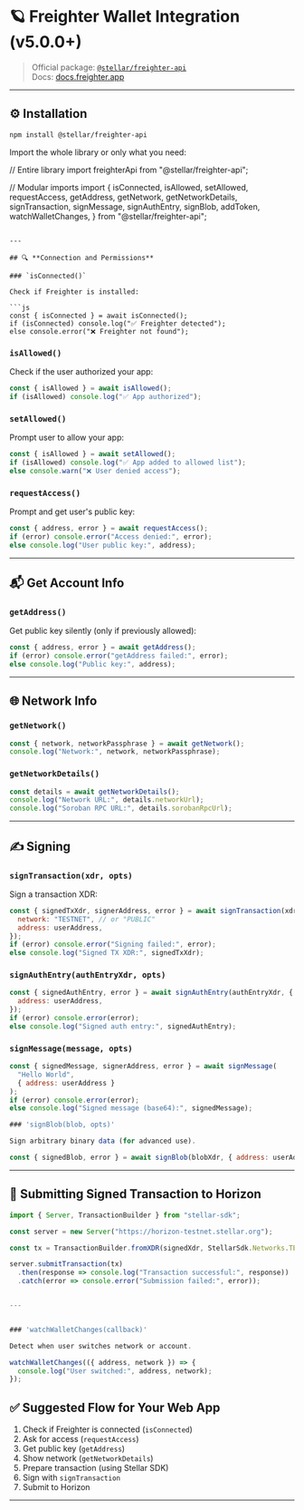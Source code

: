 # 🪐 Freighter Wallet Integration (v5.0.0+)

> Official package: [`@stellar/freighter-api`](https://www.npmjs.com/package/@stellar/freighter-api)  
> Docs: [docs.freighter.app](https://docs.freighter.app/docs/guide/usingfreighterwebapp)

---

## ⚙️ Installation

```bash
npm install @stellar/freighter-api

```

Import the whole library or only what you need:

// Entire library
import freighterApi from "@stellar/freighter-api";

// Modular imports
import {
  isConnected,
  isAllowed,
  setAllowed,
  requestAccess,
  getAddress,
  getNetwork,
  getNetworkDetails,
  signTransaction,
  signMessage,
  signAuthEntry,
  signBlob,
  addToken,
  watchWalletChanges,
} from "@stellar/freighter-api";

```

---

## 🔍 **Connection and Permissions**

### `isConnected()`

Check if Freighter is installed:

```js
const { isConnected } = await isConnected();
if (isConnected) console.log("✅ Freighter detected");
else console.error("❌ Freighter not found");

```

### `isAllowed()`

Check if the user authorized your app:

```js
const { isAllowed } = await isAllowed();
if (isAllowed) console.log("✅ App authorized");

```

### `setAllowed()`

Prompt user to allow your app:

```js
const { isAllowed } = await setAllowed();
if (isAllowed) console.log("✅ App added to allowed list");
else console.warn("❌ User denied access");

```

### `requestAccess()`

Prompt and get user's public key:

```js
const { address, error } = await requestAccess();
if (error) console.error("Access denied:", error);
else console.log("User public key:", address);

```

---

## 📬 **Get Account Info**

### `getAddress()`

Get public key silently (only if previously allowed):

```js
const { address, error } = await getAddress();
if (error) console.error("getAddress failed:", error);
else console.log("Public key:", address);
```

---

## 🌐 **Network Info**

### `getNetwork()`

```js
const { network, networkPassphrase } = await getNetwork();
console.log("Network:", network, networkPassphrase);
```

### `getNetworkDetails()`

```js
const details = await getNetworkDetails();
console.log("Network URL:", details.networkUrl);
console.log("Soroban RPC URL:", details.sorobanRpcUrl);

```

---

## ✍️ **Signing**

### `signTransaction(xdr, opts)`

Sign a transaction XDR:

```js
const { signedTxXdr, signerAddress, error } = await signTransaction(xdr, {
  network: "TESTNET", // or "PUBLIC"
  address: userAddress,
});
if (error) console.error("Signing failed:", error);
else console.log("Signed TX XDR:", signedTxXdr);

```

### `signAuthEntry(authEntryXdr, opts)`

```js
const { signedAuthEntry, error } = await signAuthEntry(authEntryXdr, {
  address: userAddress,
});
if (error) console.error(error);
else console.log("Signed auth entry:", signedAuthEntry);

```

### `signMessage(message, opts)`

```js
const { signedMessage, signerAddress, error } = await signMessage(
  "Hello World",
  { address: userAddress }
);
if (error) console.error(error);
else console.log("Signed message (base64):", signedMessage);

### 'signBlob(blob, opts)'

Sign arbitrary binary data (for advanced use).

const { signedBlob, error } = await signBlob(blobXdr, { address: userAddress });

```

---

## 🚀 **Submitting Signed Transaction to Horizon**

```js
import { Server, TransactionBuilder } from "stellar-sdk";

const server = new Server("https://horizon-testnet.stellar.org");

const tx = TransactionBuilder.fromXDR(signedXdr, StellarSdk.Networks.TESTNET);

server.submitTransaction(tx)
  .then(response => console.log("Transaction successful:", response))
  .catch(error => console.error("Submission failed:", error));


---


### 'watchWalletChanges(callback)'

Detect when user switches network or account.

watchWalletChanges(({ address, network }) => {
  console.log("User switched:", address, network);
});


```

## ✅ Suggested Flow for Your Web App

1. Check if Freighter is connected (`isConnected`)
2. Ask for access (`requestAccess`)
3. Get public key (`getAddress`)
4. Show network (`getNetworkDetails`)
5. Prepare transaction (using Stellar SDK)
6. Sign with `signTransaction`
7. Submit to Horizon

---